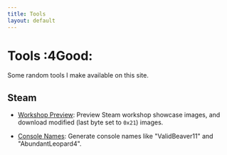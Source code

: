 ```yaml
---
title: Tools
layout: default
---
```


# Tools :4Good:

Some random tools I make available on this site.

## Steam

- [Workshop Preview](./preview-workshop/): Preview Steam workshop showcase images, and download modified (last byte set to `0x21`) images.

- [Console Names](./console-names/): Generate console names like "ValidBeaver11" and "AbundantLeopard4".
